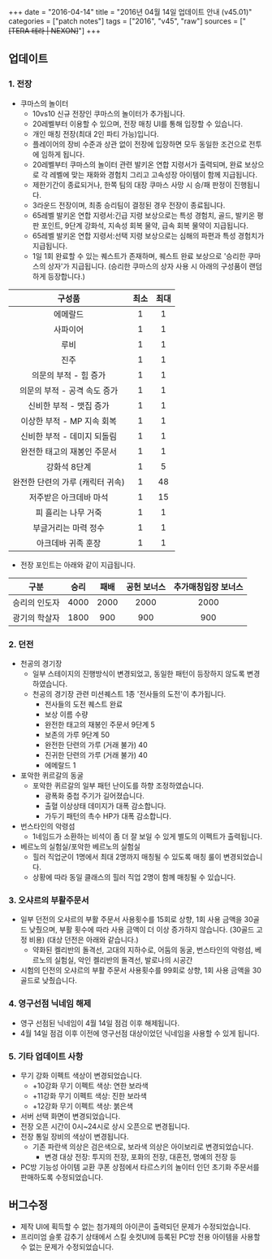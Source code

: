 +++
date = "2016-04-14"
title = "2016년 04월 14일 업데이트 안내 (v45.01)"
categories = ["patch notes"]
tags = ["2016", "v45", "raw"]
sources = ["~~[TERA 테라 | NEXON]~~"]
+++

## 업데이트

### **1.** 전장
- 쿠마스의 놀이터
  - 10vs10 신규 전장인 쿠마스의 놀이터가 추가됩니다.
  - 20레벨부터 이용할 수 있으며, 전장 매칭 UI를 통해 입장할 수 있습니다.
  - 개인 매칭 전장(최대 2인 파티 가능)입니다.
  - 플레이어의 장비 수준과 상관 없이 전장에 입장하면 모두 동일한 조건으로 전투에 임하게 됩니다.
  - 20레벨부터 쿠마스의 놀이터 관련 발키온 연합 지령서가 출력되며, 완료 보상으로 각 레벨에 맞는 재화와 경험치 그리고 고속성장 아이템이 함께 지급됩니다.
  - 제한기간이 종료되거나, 한쪽 팀의 대장 쿠마스 사망 시 승/패 판정이 진행됩니다.
  - 3라운드 전장이며, 최종 승리팀이 결정된 경우 전장이 종료됩니다.
  - 65레벨 발키온 연합 지령서:긴급 지령 보상으로는 특성 경험치, 골드, 발키온 평판 포인트, 9단계 강화석, 지속성 회복 물약, 급속 회복 물약이 지급됩니다.
  - 65레벨 발키온 연합 지령서:선택 지령 보상으로는 심해의 파편과 특성 경험치가 지급됩니다.
  - 1일 1회 완료할 수 있는 퀘스트가 존재하며, 퀘스트 완료 보상으로 '승리한 쿠마스의 상자'가 지급됩니다. (승리한 쿠마스의 상자 사용 시 아래의 구성품이 랜덤하게 등장합니다.)

| 구성품 | 최소 | 최대 |
| :-: | :-: | :-: |
| 에메랄드 | 1 | 1 |
| 사파이어 | 1 | 1 |
| 루비 | 1 | 1 |
| 진주 | 1 | 1 |
| 의문의 부적 - 힘 증가 | 1 | 1 |
| 의문의 부적 - 공격 속도 증가 | 1 | 1 |
| 신비한 부적 - 맷집 증가 | 1 | 1 |
| 이상한 부적 - MP 지속 회복 | 1 | 1 |
| 신비한 부적 - 데미지 되돌림 | 1 | 1 |
| 완전한 태고의 재봉인 주문서 | 1 | 1 |
| 강화석 8단계 | 1 | 5 |
| 완전한 단련의 가루 (캐릭터 귀속) | 1 | 48 |
| 저주받은 아크데바 마석 | 1 | 15 |
| 피 흘리는 나무 거죽 | 1 | 1 | 
| 부글거리는 마력 정수 | 1 | 1 | 
| 아크데바 귀족 훈장 | 1 | 1 | 

  - 전장 포인트는 아래와 같이 지급됩니다.

| 구분 | 승리 | 패배 | 공헌 보너스 | 추가매칭입장 보너스 |
| :-: | :-: | :-: | :-: | :-: |
| 승리의 인도자 | 4000 | 2000 | 2000 | 2000 |
| 광기의 학살자 | 1800 | 900 | 900 | 900 |

### **2.** 던전
- 천공의 경기장
  - 일부 스테이지의 진행방식이 변경되었고, 동일한 패턴이 등장하지 않도록 변경하였습니다.
  - 천공의 경기장 관련 미션퀘스트 1종 '전사들의 도전'이 추가됩니다.
    - 전사들의 도전 퀘스트 완료 
    - 보상 이름 수량
    - 완전한 태고의 재봉인 주문서 9단계 5 
    - 보존의 가루 9단계 50
    - 완전한 단련의 가루 (거래 불가) 40
    - 진귀한 단련의 가루 (거래 불가) 40
    - 에메랄드 1 
- 포악한 퀴르갈의 동굴
  - 포악한 퀴르갈의 일부 패턴 난이도를 하향 조정하였습니다.
    - 광폭화 중첩 주기가 길어졌습니다.
    - 출혈 이상상태 데미지가 대폭 감소합니다.
    - 가두기 패턴의 촉수 HP가 대폭 감소합니다.
- 번스타인의 악령섬
  - 1네임드가 소환하는 비석이 좀 더 잘 보일 수 있게 별도의 이펙트가 출력됩니다.
- 베르노의 실험실/포악한 베르노의 실험실 
  - 힐러 직업군이 1명에서 최대 2명까지 매칭될 수 있도록 매칭 룰이 변경되었습니다.
  - 상황에 따라 동일 클래스의 힐러 직업 2명이 함께 매칭될 수 있습니다.

### **3.** 오샤르의 부활주문서
- 일부 던전의 오샤르의 부활 주문서 사용횟수를 15회로 상향, 1회 사용 금액을 30골드 낮췄으며, 부활 횟수에 따라 사용 금액이 더 이상 증가하지 않습니다. (30골드 고정 비용) (대상 던전은 아래와 같습니다.) 
  - 약화된 켈리반의 돌격선, 고대의 지하수로, 어둠의 동굴, 번스타인의 악령섬, 베르노의 실험실, 악인 켈리반의 돌격선, 발로나의 시공간 
- 시험의 던전의 오샤르의 부활 주문서 사용횟수를 99회로 상향, 1회 사용 금액을 30골드로 낮췄습니다.

### **4.** 영구선점 닉네임 해제 
- 영구 선점된 닉네임이 4월 14일 점검 이후 해제됩니다.
- 4월 14일 점검 이후 이전에 영구선점 대상이었던 닉네임을 사용할 수 있게 됩니다.

### **5.** 기타 업데이트 사항
- 무기 강화 이펙트 색상이 변경되었습니다.
  - +10강화 무기 이펙트 색상: 연한 보라색 
  - +11강화 무기 이펙트 색상: 진한 보라색 
  - +12강화 무기 이펙트 색상: 붉은색 
- 서버 선택 화면이 변경되었습니다.
- 전장 오픈 시간이 0시~24시로 상시 오픈으로 변경됩니다.
- 전장 통일 장비의 색상이 변경됩니다.
  - 기존 파란색 의상은 검은색으로, 보라색 의상은 아이보리로 변경되었습니다.
    - 변경 대상 전장: 투지의 전장, 포화의 전장, 대혼전, 명예의 전장 등 
- PC방 기능성 아이템 교환 쿠폰 상점에서 타르스키의 놀이터 인던 초기화 주문서를 판매하도록 수정되었습니다.

## 버그수정

- 제작 UI에 획득할 수 없는 첨가제의 아이콘이 출력되던 문제가 수정되었습니다.
- 프리미엄 슬롯 감추기 상태에서 스킬 숏컷UI에 등록된 PC방 전용 아이템을 사용할 수 없는 문제가 수정되었습니다.
